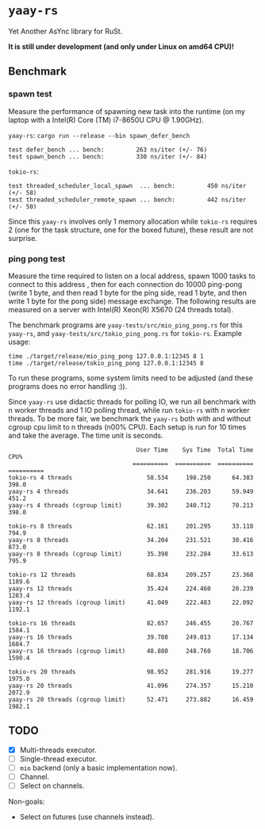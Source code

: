 # `yaay-rs`

Yet Another AsYnc library for RuSt.

**It is still under development (and only under Linux on amd64 CPU)!**

## Benchmark
### spawn test
Measure the performance of spawning new task into the runtime (on my laptop with a Intel(R) Core
(TM) i7-8650U CPU @ 1.90GHz).

`yaay-rs`: `cargo run --release --bin spawn_defer_bench`
```text
test defer_bench ... bench:         263 ns/iter (+/- 76)
test spawn_bench ... bench:         330 ns/iter (+/- 84)
```
`tokio-rs`:
```text
test threaded_scheduler_local_spawn  ... bench:         450 ns/iter (+/- 58)
test threaded_scheduler_remote_spawn ... bench:         442 ns/iter (+/- 50)
```
Since this `yaay-rs` involves only 1 memory allocation while `tokio-rs` requires 2 (one for the
task structure, one for the boxed future), these result are not surprise.
 
### ping pong test
Measure the time required to listen on a local address, spawn 1000 tasks to connect to this address
, then for each connection do 10000 ping-pong (write 1 byte, and then read 1 byte for the ping
 side, read 1 byte, and then write 1 byte for the pong side) message exchange. The following results
are measured on a server with Intel(R) Xeon(R) X5670 (24 threads total).

The benchmark programs are `yaay-tests/src/mio_ping_pong.rs` for this `yaay-rs`, and
`yaay-tests/src/tokio_ping_pong.rs` for `tokio-rs`. Example usage:
```
time ./target/release/mio_ping_pong 127.0.0.1:12345 8 1
time ./target/release/tokio_ping_pong 127.0.0.1:12345 8
```
To run these programs, some system limits need to be adjusted (and these programs does no
error handling :)).

Since `yaay-rs` use didactic threads for polling IO, we run all benchmark with n worker
threads and 1 IO polling thread, while run `tokio-rs` with n worker threads. To be more fair, we
benchmark the `yaay-rs` both with and without cgroup cpu limit to n threads (n00% CPU). Each setup
is run for 10 times and take the average. The time unit is seconds.
```text
                                    User Time    Sys Time  Total Time        CPU%
                                   ==========  ==========  ==========  ==========
tokio-rs 4 threads                     58.534     198.250      64.383       398.0
yaay-rs 4 threads                      34.641     236.203      59.949       451.2
yaay-rs 4 threads (cgroup limit)       39.302     240.712      70.213       398.0
                                                                                 
tokio-rs 8 threads                     62.161     201.295      33.118       794.9
yaay-rs 8 threads                      34.204     231.521      30.416       873.0
yaay-rs 8 threads (cgroup limit)       35.398     232.284      33.613       795.9
                                                                                 
tokio-rs 12 threads                    68.834     209.257      23.368      1189.6
yaay-rs 12 threads                     35.424     224.460      20.239      1283.4
yaay-rs 12 threads (cgroup limit)      41.049     222.483      22.092      1192.1
                                                                                 
tokio-rs 16 threads                    82.657     246.455      20.767      1584.1
yaay-rs 16 threads                     39.788     249.013      17.134      1684.7
yaay-rs 16 threads (cgroup limit)      48.880     248.760      18.706      1590.4
                                                                                 
tokio-rs 20 threads                    98.952     281.916      19.277      1975.0
yaay-rs 20 threads                     41.096     274.357      15.210      2072.9
yaay-rs 20 threads (cgroup limit)      52.471     273.882      16.459      1982.1
```

## TODO
- [x] Multi-threads executor.
- [ ] Single-thread executor.
- [ ] `mio` backend (only a basic implementation now).
- [ ] Channel.
- [ ] Select on channels.

Non-goals:
- Select on futures (use channels instead).
